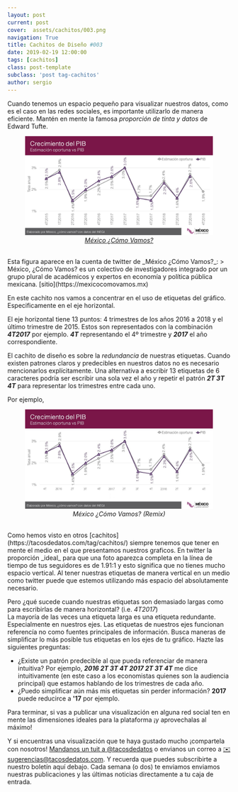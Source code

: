 ```yaml
---
layout: post
current: post
cover:  assets/cachitos/003.png
navigation: True
title: Cachitos de Diseño #003
date: 2019-02-19 12:00:00
tags: [cachitos]
class: post-template
subclass: 'post tag-cachitos'
author: sergio
---
```


Cuando tenemos un espacio pequeño para visualizar nuestros datos, como es el caso en las redes sociales, es importante utilizarlo de manera eficiente. Mantén en mente la famosa _proporción de tinta y datos_ de Edward Tufte. 

<figure>
    <img src='../assets/cachitos/003_ejemplo_1.jpg' alt='Mexico Como Vamos, 2019' />
    <figcaption style="text-align:center"><a href="https://twitter.com/MexicoComoVamos/status/1093211471738257408" target="_blank" rel="noopener"><i>México ¿Cómo Vamos?</i></a></figcaption>
</figure>
<br>
Esta figura aparece en la cuenta de twitter de _México ¿Cómo Vamos?_: 
> México, ¿Cómo Vamos? es un colectivo de investigadores integrado por un grupo plural de académicos y expertos en economía y política pública mexicana. [sitio](https://mexicocomovamos.mx)

En este cachito nos vamos a concentrar en el uso de etiquetas del gráfico. Especificamente en el eje horizontal.

El eje horizontal tiene 13 puntos: 4 trimestres de los años 2016 a 2018 y el último trimestre de 2015. Estos son representados con la combinación ***4T2017*** por ejemplo. ***4T*** representando el 4º trimestre y ***2017*** el año correspondiente. 

El cachito de diseño es sobre la *redundancia* de nuestras etiquetas. Cuando existen patrones claros y predecibles en nuestros datos no es necesario mencionarlos explícitamente. Una alternativa a escribir 13 etiquetas de 6 caracteres podría ser escribir una sola vez el año y repetir el patrón ***2T 3T 4T*** para representar los trimestres entre cada uno.

Por ejemplo,
<figure>
    <img src='../assets/cachitos/003_ejemplo_2.jpg' alt='Mexico Como Vamos, 2019' />
    <figcaption style="text-align:center"><i>México ¿Cómo Vamos? (Remix)</i></figcaption>
</figure>
<br>
Como hemos visto en otros [cachitos](https://tacosdedatos.com/tag/cachitos/) siempre tenemos que tener en mente el medio en el que presentamos nuestros graficos. En twitter la proporción _ideal_ para que una foto aparezca completa en la línea de tiempo de tus seguidores es de 1.91:1 y esto significa que no tienes mucho espacio vertical. Al tener nuestras etiquetas de manera vertical en un medio como twitter puede que estemos utilizando más espacio del absolutamente necesario. 

Pero ¿qué sucede cuando nuestras etiquetas son demasiado largas como para escribirlas de manera horizontal? (i.e. *4T2017*) <br>
La mayoría de las veces una etiqueta larga es una etiqueta redundante. Especialmente en nuestros ejes. Las etiquetas de nuestros ejes funcionan referencía no como fuentes principales de información. Busca maneras de simplificar lo más posible tus etiquetas en los ejes de tu gráfico. Hazte las siguientes preguntas:
* ¿Existe un patrón predecible al que pueda referenciar de manera intuitiva? Por ejemplo, ***2016 2T 3T 4T 2017 2T 3T 4T*** me dice intuitivamente (en este caso a los economistas quienes son la audiencia principal) que estamos hablando de los trimestres de cada año.
* ¿Puedo simplificar aún más mis etiquetas sin perder información? **2017** puede reducirce a **'17** por ejemplo.

Para terminar, si vas a publicar una visualización en alguna red social ten en mente las dimensiones ideales para la plataforma ¡y aprovechalas al máximo!

Y si encuentras una visualización que te haya gustado mucho ¡compartela con nosotros! [Mandanos un tuit a @tacosdedatos](https://twitter.com/share?text=Miren+lo+que+encontre+%40tacosdedatos+%F0%9F%8C%AE) o envianos un correo a [✉️ sugerencias@tacosdedatos.com](mailto:sugerencias@tacosdedatos.com?subject=Sugerencia&body=Hola-holaaa). Y recuerda que puedes subscribirte a nuestro boletín aquí debajo. Cada semana (o dos) te enviamos enviamos nuestras publicaciones y las últimas noticias directamente a tu caja de entrada.
